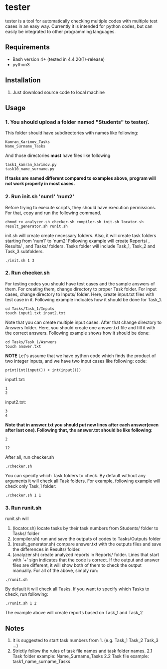 # tester
tester is a tool for automatically checking multiple codes with multiple test cases in an easy way. Currently it is intended for python codes, but can easily be integrated to other programming languages.

## Requirements
- Bash version 4+ (tested in 4.4.20(1)-release)
- python3

## Installation
1. Just download source code to local machine

## Usage
### 1. You should upload a folder named "Students" to tester/.
This folder should have subdirectories with names like following:
```
Kamran_Karimov_Tasks
Name_Surname_Tasks
```
And those directories **must** have files like following:
```
task1_kamran_karimov.py
task10_name_surname.py
```
**If tasks are named different compared to examples above, program will not work properly in most cases.**
### 2. Run init.sh 'num1' 'num2'
Before trying to execute scripts, they should have execution permissions. For that, copy and run the following command.
```
chmod +x analyzer.sh checker.sh compiler.sh init.sh locator.sh result_generator.sh runit.sh
```
init.sh will create create necessary folders. Also, it will create task folders starting from 'num1' to 'num2'
Following example will create Reports/ , Results/ , and Tasks/ folders. Tasks folder will include Task\_1, Task\_2 and Task\_3 subfolders.
```
./init.sh 1 3
```
### 2. Run checker.sh
For testing codes you should have test cases and the sample answers of them. For creating them, change directory to proper Task folder. For input cases, change directory to Inputs/ folder. Here, create input.txt files with test case in it. Following example indicates how it should be done for Task\_1.
```
cd Tasks/Task_1/Inputs
touch input1.txt input2.txt
```
Note that you can create multiple input cases. After that change directory to Answers folder. Here, you should create one answer.txt file and fill it with the correct answers. Following example shows how it should be done:
```
cd Tasks/Task_1/Asnwers
touch answer.txt
```
**NOTE** Let's assume that we have python code which finds the product of two integer inputs, and we have two input cases like following:
code:
```
print(int(input()) + int(input()))
```
input1.txt:
```
1
2
```
input2.txt:
```
3
4
```
**Note that in answer.txt you should put new lines after each answer(even after last one). Following that, the answer.txt should be like following:**
```
2

12

```

After all, run checker.sh 
```
./checker.sh
```
You can specify which Task folders to check. By default without any arguments it will check all Task folders. For example, following example will check only Task_1 folder:
```
./checker.sh 1 1
```
### 3. Run runit.sh
runit.sh will
1. (locator.sh) locate tasks by their task numbers from Students/ folder to Tasks/ folder
2. (compiler.sh) run and save the outputs of codes to Tasks/Outputs folder
3. (result_generator.sh) compare answer.txt with the outputs files and save the differences in Results/ folder.
4. (analyzer.sh) create analyzed reports in Reports/ folder. Lines that start with '+' sign indicates that the code is correct. If the output and answer files are different, it will show both of them to check the output manually.
For all of the above, simply run:
```
./runit.sh
```
By default it will check all Tasks. If you want to specify which Tasks to check, run following:
```
./runit.sh 1 2
```
The example above will create reports based on Task_1 and Task_2


## Notes
1. It is suggested to start task numbers from 1. (e.g. Task_1 Task_2 Task_3 ...)
2. Strictly follow the rules of task file names and task folder names.
    2.1 Task folder example: Name_Surname_Tasks
    2.2 Task file example: task1_name_surname_Tasks

